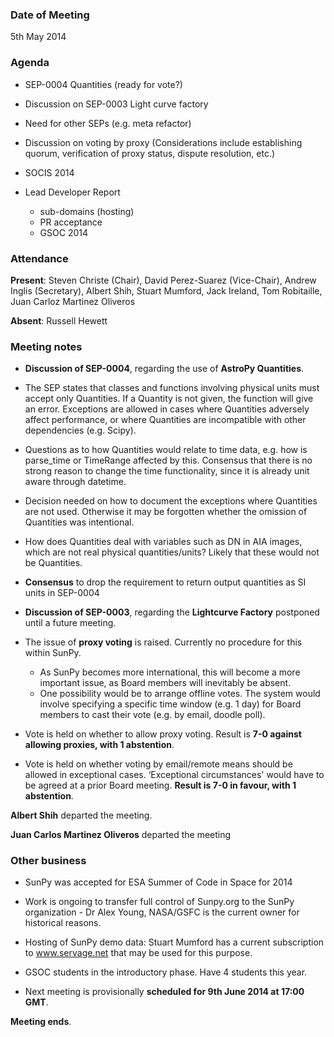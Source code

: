 ### Date of Meeting

5th May 2014

### Agenda

- SEP-0004 Quantities (ready for vote?)
- Discussion on SEP-0003 Light curve factory
- Need for other SEPs (e.g. meta refactor)
- Discussion on voting by proxy (Considerations include establishing quorum, verification of proxy status, dispute resolution, etc.)
- SOCIS 2014

- Lead Developer Report
  - sub-domains (hosting)
  - PR acceptance
  - GSOC 2014

### Attendance

**Present**: Steven Christe (Chair), David Perez-Suarez (Vice-Chair), Andrew Inglis (Secretary), Albert Shih, Stuart Mumford, Jack Ireland, Tom Robitaille, Juan Carloz Martinez Oliveros

**Absent**: Russell Hewett

### Meeting notes

- **Discussion of SEP-0004**, regarding the use of **AstroPy Quantities**.
- The SEP states that classes and functions involving physical units must accept only Quantities. If a Quantity is not given, the function will give an error. Exceptions are allowed in cases where Quantities adversely affect performance, or where Quantities are incompatible with other dependencies (e.g. Scipy).
- Questions as to how Quantities would relate to time data, e.g. how is parse_time or TimeRange affected by this. Consensus that there is no strong reason to change the time functionality, since it is already unit aware through datetime.
- Decision needed on how to document the exceptions where Quantities are not used. Otherwise it may be forgotten whether the omission of Quantities was intentional.
- How does Quantities deal with variables such as DN in AIA images, which are not real physical quantities/units? Likely that these would not be Quantities.
- **Consensus** to drop the requirement to return output quantities as SI units in SEP-0004

- **Discussion of SEP-0003**, regarding the **Lightcurve Factory** postponed until a future meeting.

- The issue of **proxy voting** is raised. Currently no procedure for this within SunPy.
  - As SunPy becomes more international, this will become a more important issue, as Board members will inevitably be absent.
  - One possibility would be to arrange offline votes. The system would involve specifying a specific time window (e.g. 1 day) for Board members to cast their vote (e.g. by email, doodle poll).

- Vote is held on whether to allow proxy voting. Result is **7-0 against allowing proxies, with 1 abstention**.

- Vote is held on whether voting by email/remote means should be allowed in exceptional cases. ‘Exceptional circumstances' would have to be agreed at a prior Board meeting. **Result is 7-0 in favour, with 1 abstention**.

**Albert Shih** departed the meeting.

**Juan Carlos Martinez Oliveros** departed the meeting

### Other business

- SunPy was accepted for ESA Summer of Code in Space for 2014
- Work is ongoing to transfer full control of Sunpy.org to the SunPy organization - Dr Alex Young, NASA/GSFC is the current owner for historical reasons.
- Hosting of SunPy demo data: Stuart Mumford has a current subscription to www.servage.net that may be used for this purpose.
- GSOC students in the introductory phase. Have 4 students this year.

- Next meeting is provisionally **scheduled for 9th June 2014 at 17:00 GMT**.

**Meeting ends**.
